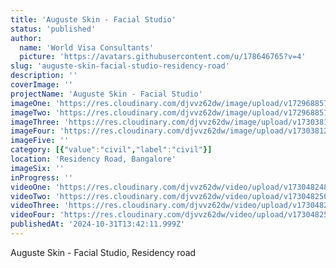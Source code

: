 ```yaml
---
title: 'Auguste Skin - Facial Studio'
status: 'published'
author:
  name: 'World Visa Consultants'
  picture: 'https://avatars.githubusercontent.com/u/178646765?v=4'
slug: 'auguste-skin-facial-studio-residency-road'
description: ''
coverImage: ''
projectName: 'Auguste Skin - Facial Studio'
imageOne: 'https://res.cloudinary.com/djvvz62dw/image/upload/v1729688572/greywall/projects/Auguste%20Skin%20Images/AugusteSkinImage1_hys4p9.webp'
imageTwo: 'https://res.cloudinary.com/djvvz62dw/image/upload/v1729688572/greywall/projects/Auguste%20Skin%20Images/AugusteSkinImage2_buiado.webp'
imageThree: 'https://res.cloudinary.com/djvvz62dw/image/upload/v1730381282/greywall/projects/Auguste%20Skin%20Images/IMG_0130_jej7pg.jpg'
imageFour: 'https://res.cloudinary.com/djvvz62dw/image/upload/v1730381284/greywall/projects/Auguste%20Skin%20Images/IMG_0598_hn806f.jpg'
imageFive: ''
category: [{"value":"civil","label":"civil"}]
location: 'Residency Road, Bangalore'
imageSix: ''
inProgress: ''
videoOne: 'https://res.cloudinary.com/djvvz62dw/video/upload/v1730482489/greywall/projects/Auguste%20Skin%20Images/IMG_9840_jrtmda.mov'
videoTwo: 'https://res.cloudinary.com/djvvz62dw/video/upload/v1730482506/greywall/projects/Auguste%20Skin%20Images/IMG_1091_kdqef0.mov'
videoThree: 'https://res.cloudinary.com/djvvz62dw/video/upload/v1730482496/greywall/projects/Auguste%20Skin%20Images/IMG_1092_evwmd4.mov'
videoFour: 'https://res.cloudinary.com/djvvz62dw/video/upload/v1730482551/greywall/projects/Auguste%20Skin%20Images/IMG_9837_gdw8ve.mov'
publishedAt: '2024-10-31T13:42:11.999Z'
---
```


Auguste Skin - Facial Studio, Residency road